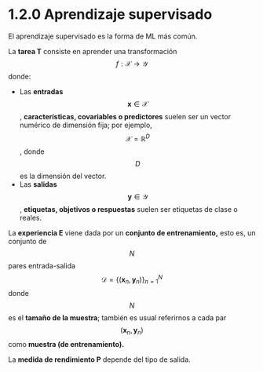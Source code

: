 # 1.2.0 Aprendizaje supervisado

El aprendizaje supervisado es la forma de ML más común.

La **tarea T** consiste en aprender una transformación $$f:\mathcal{X}\to\mathcal{Y}$$ donde:

* Las **entradas** $$\boldsymbol{x}\in\mathcal{X}$$, **características, covariables o predictores** suelen ser un vector numérico de dimensión fija; por ejemplo, $$\mathcal{X}=\mathbb{R}^D$$, donde $$D$$ es la dimensión del vector.
* Las **salidas** $$\boldsymbol{y}\in\mathcal{Y}$$, **etiquetas, objetivos o respuestas** suelen ser etiquetas de clase o reales.

La **experiencia E** viene dada por un **conjunto de entrenamiento,** esto es, un conjunto de $$N$$ pares entrada-salida $$\mathcal{D}=\{(\boldsymbol{x}_n,\boldsymbol{y}_n)\}_{n=1}^N$$ donde $$N$$ es el **tamaño de la muestra**; también es usual referirnos a cada par $$(\boldsymbol{x}_n,\boldsymbol{y}_n)$$ como **muestra (de entrenamiento).**

La **medida de rendimiento P** depende del tipo de salida.
